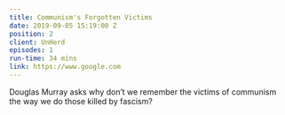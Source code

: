 ```yaml
---
title: Communism's Forgotten Victims
date: 2019-09-05 15:19:00 Z
position: 2
client: UnHerd
episodes: 1
run-time: 34 mins
link: https://www.google.com
---
```


Douglas Murray asks why don’t we remember the victims of communism the way we do those killed by fascism?